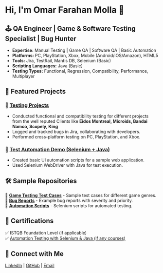 # Hi, I'm Omar Farahan Molla 👋  
## 🕹️ QA Engineer | Game & Software Testing Specialist | Bug Hunter

- **Expertise:** Manual Testing | Game QA | Software QA | Basic Automation
- **Platforms:** PC, PlayStation, Xbox, Mobile (Android/iOS/Amazon), HTML5  
- **Tools:** Jira, TestRail, Mantis DB, Selenium (Basic) 
- **Scripting Languages:** Java (Basic)  
- **Testing Types:** Functional, Regression, Compatibility, Performance, Multiplayer  

## 🚀 Featured Projects  
### 🎯 [Testing Projects](#)  
- Conducted functional and compatibility testing for different projects from the well reputed Clients like **Eidos Montreal, Microids, Bandai Namco, Scopely, King**
- Logged and tracked bugs in Jira, collaborating with developers.  
- Performed cross-platform testing on PC, PlayStation, and Xbox.  

### 🎯 [Test Automation Demo (Selenium + Java)](#)  
- Created basic UI automation scripts for a sample web application.  
- Used Selenium WebDriver with Java for test execution.  

## 🛠️ Sample Repositories  
📌 **[Game Testing Test Cases](#)** - Sample test cases for different game genres.  
📌 **[Bug Reports](#)** - Example bug reports with severity and priority.  
📌 **[Automation Scripts](#)** - Selenium scripts for automated testing.  

## 📜 Certifications  
✅ ISTQB Foundation Level (if applicable)  
✅ [Automation Testing with Selenium & Java (if any courses)](#)  

## 📧 Connect with Me  
[LinkedIn](https://linkedin.com/in/omrfrhn) | [GitHub](your-github-url) | [Email](omrfrhn@gmail.com)  
